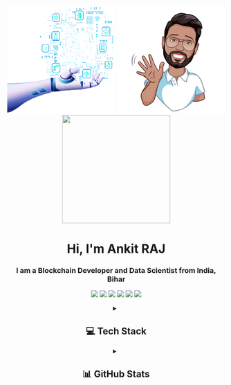 
<p  align="center">
<img  src="https://github.com/ankitjha2311/ankitjha2311/blob/main/Ai.gif" width="250" height="250" />
<img  src="https://github.com/ankitjha2311/ankitjha2311/blob/main/avatar-removebg-preview.png" width="250" height="250" />
<img src="https://github.com/ankitjha2311/ankitjha2311/blob/main/transBlockch.gif" width="250" height="250" />
</p>
 
<h1 align="center">Hi, I'm Ankit RAJ</h1>
<h3 align="center">I am a Blockchain Developer and Data Scientist from India, Bihar</h3>


<p align="center">
<a href="https://linkedin.com/in/ankit-rudra-ashok-jha" target="blank"><img  src="https://img.shields.io/badge/LinkedIn-%230077B5.svg?style=for-the-badge&logo=linkedin&logoColor=white" /></a>
 <a href="https://ankitrudra.tech" target="blank"><img  src="https://img.shields.io/badge/Website-161637?style=for-the-badge&logoColor=00e5ff" /></a>
 <a href="https://medium.com/@aeonaten" target="blank"><img  src="https://img.shields.io/badge/Medium-12100E?style=for-the-badge&logo=medium&logoColor=white" /></a>
 <a href="https://medium.com/@aeonaten" target="blank"><img  src="https://img.shields.io/badge/Quora-%23B92B27.svg?style=for-the-badge&logo=Quora&logoColor=white" /></a>
 <a href="https://twitter.com/LevoAnkit" target="blank"><img  src="https://img.shields.io/badge/Twitter-%231DA1F2.svg?style=for-the-badge&logo=Twitter&logoColor=white" /></a>
<a href="https://www.researchgate.net/profile/Ankit-Raj-37/" target="blank"><img  src="https://img.shields.io/badge/ResearchGate-00CCBB?style=for-the-badge&logo=ResearchGate&logoColor=white" /></a>
</p>

<details align="center">
  <summary ><h2 > 💻 Tech Stack </h2></summary>


### Languages
![C](https://img.shields.io/badge/c-%2300599C.svg?style=for-the-badge&logo=c&logoColor=white)
![C++](https://img.shields.io/badge/c++-%2300599C.svg?style=for-the-badge&logo=c%2B%2B&logoColor=white) 
![Java](https://img.shields.io/badge/java-%23ED8B00.svg?style=for-the-badge&logo=java&logoColor=white) 
![PHP](https://img.shields.io/badge/php-%23777BB4.svg?style=for-the-badge&logo=php&logoColor=white) 

![Python](https://img.shields.io/badge/python-3670A0?style=for-the-badge&logo=python&logoColor=ffdd54) 
![Go](https://img.shields.io/badge/go-%2300ADD8.svg?style=for-the-badge&logo=go&logoColor=white) 

### Web Development
![HTML5](https://img.shields.io/badge/html5-%23E34F26.svg?style=for-the-badge&logo=html5&logoColor=white)
![JavaScript](https://img.shields.io/badge/javascript-%23323330.svg?style=for-the-badge&logo=javascript&logoColor=%23F7DF1E) 
![CSS3](https://img.shields.io/badge/css3-%231572B6.svg?style=for-the-badge&logo=css3&logoColor=white)
![Bootstrap](https://img.shields.io/badge/bootstrap-%23563D7C.svg?style=for-the-badge&logo=bootstrap&logoColor=white) 

![Angular](https://img.shields.io/badge/angular-%23DD0031.svg?style=for-the-badge&logo=angular&logoColor=white) 
![Angular.js](https://img.shields.io/badge/angular.js-%23E23237.svg?style=for-the-badge&logo=angularjs&logoColor=white) 
![jQuery](https://img.shields.io/badge/jquery-%230769AD.svg?style=for-the-badge&logo=jquery&logoColor=white) 
![Laravel](https://img.shields.io/badge/laravel-%23FF2D20.svg?style=for-the-badge&logo=laravel&logoColor=white) 

![NodeJS](https://img.shields.io/badge/node.js-6DA55F?style=for-the-badge&logo=node.js&logoColor=white) 
![React](https://img.shields.io/badge/react-%2320232a.svg?style=for-the-badge&logo=react&logoColor=%2361DAFB) 
![SASS](https://img.shields.io/badge/SASS-hotpink.svg?style=for-the-badge&logo=SASS&logoColor=white) 


### Blockchain
![Solidity](https://img.shields.io/badge/Solidity-%23363636.svg?style=for-the-badge&logo=solidity&logoColor=white) 
![Ethereum](https://img.shields.io/badge/Ethereum-3C3C3D?style=for-the-badge&logo=Ethereum&logoColor=white)
![Hyperledger](https://img.shields.io/badge/hyperledger-2F3134?style=for-the-badge&logo=hyperledger&logoColor=white)
![Solona](https://img.shields.io/badge/Solona-2F3134?style=for-the-badge&logo=solona&logoColor=white)

![Polkadot](https://img.shields.io/badge/polkadot-E6007A?style=for-the-badge&logo=polkadot&logoColor=000)
![Web3.js](https://img.shields.io/badge/Web3.js-E6007A?style=for-the-badge&logo=Web3.js&logoColor=%2361DAFB)

### Tools
![Shell Script](https://img.shields.io/badge/shell_script-%23121011.svg?style=for-the-badge&logo=gnu-bash&logoColor=white) 
![AWS](https://img.shields.io/badge/AWS-%23FF9900.svg?style=for-the-badge&logo=amazon-aws&logoColor=white) 
![Azure](https://img.shields.io/badge/azure-%230072C6.svg?style=for-the-badge&logo=azure-devops&logoColor=white) 
![Flask](https://img.shields.io/badge/flask-%23000.svg?style=for-the-badge&logo=flask&logoColor=white) 

![Apache](https://img.shields.io/badge/apache-%23D42029.svg?style=for-the-badge&logo=apache&logoColor=white)
### Databases
![MongoDB](https://img.shields.io/badge/MongoDB-%234ea94b.svg?style=for-the-badge&logo=mongodb&logoColor=white) 
![MySQL](https://img.shields.io/badge/mysql-%2300f.svg?style=for-the-badge&logo=mysql&logoColor=white) 
![SQLite](https://img.shields.io/badge/sqlite-%2307405e.svg?style=for-the-badge&logo=sqlite&logoColor=white) 
### Design 
![Adobe Photoshop](https://img.shields.io/badge/adobephotoshop-%2331A8FF.svg?style=for-the-badge&logo=adobephotoshop&logoColor=white) 
![Gimp Gnu Image Manipulation Program](https://img.shields.io/badge/Gimp-657D8B?style=for-the-badge&logo=gimp&logoColor=FFFFFF) 	
![Figma](https://img.shields.io/badge/figma-%23F24E1E.svg?style=for-the-badge&logo=figma&logoColor=white) 
![Canva](https://img.shields.io/badge/Canva-%2300C4CC.svg?style=for-the-badge&logo=Canva&logoColor=white) 
### Machine Learning & Data Sience

![Keras](https://img.shields.io/badge/Keras-%23D00000.svg?style=for-the-badge&logo=Keras&logoColor=white) 
![NumPy](https://img.shields.io/badge/numpy-%23013243.svg?style=for-the-badge&logo=numpy&logoColor=white) 
![Pandas](https://img.shields.io/badge/pandas-%23150458.svg?style=for-the-badge&logo=pandas&logoColor=white) 
![PyTorch](https://img.shields.io/badge/PyTorch-%23EE4C2C.svg?style=for-the-badge&logo=PyTorch&logoColor=white) 

![scikit-learn](https://img.shields.io/badge/scikit--learn-%23F7931E.svg?style=for-the-badge&logo=scikit-learn&logoColor=white) 
![SciPy](https://img.shields.io/badge/SciPy-%230C55A5.svg?style=for-the-badge&logo=scipy&logoColor=%white) 
![TensorFlow](https://img.shields.io/badge/TensorFlow-%23FF6F00.svg?style=for-the-badge&logo=TensorFlow&logoColor=white) 
###                                  DevOps
![Terraform](https://img.shields.io/badge/terraform-%235835CC.svg?style=for-the-badge&logo=terraform&logoColor=white) 
![Docker](https://img.shields.io/badge/docker-%230db7ed.svg?style=for-the-badge&logo=docker&logoColor=white)
</details>
<details align="center">
  <summary ><h2 > 📊 GitHub Stats</h2></summary>

<p align="center">
<img  src="https://github-readme-stats.vercel.app/api/top-langs/?username=ankitjha2311&theme=vue-dark&hide_border=true&&no-bg=trueinclude_all_commits=true&count_private=true&" />
</p>
<p align="center">
<img  src="https://github-readme-stats.vercel.app/api?username=ankitjha2311&show_icons=true&locale=en&theme=vue-dark&no-frame=true&no-bg=true&hide_border=true" alt="ankitjha2311" />
<img  src="https://github-readme-streak-stats.herokuapp.com/?user=ankitjha2311&theme=vue-dark&hide_border=true&no-frame=true&no-bg=true&date_format=M%20j%5B%2C%20Y%5D" alt="ankitjha2311"/>
</p>


<h3 align="center">🏆 GitHub Trophies</h3>

##

<p align="center">
<img  src="https://github-profile-trophy.vercel.app/?username=ankitjha2311&theme=onedark&no-frame=true&no-bg=true&margin-w=5"  />
</p>

